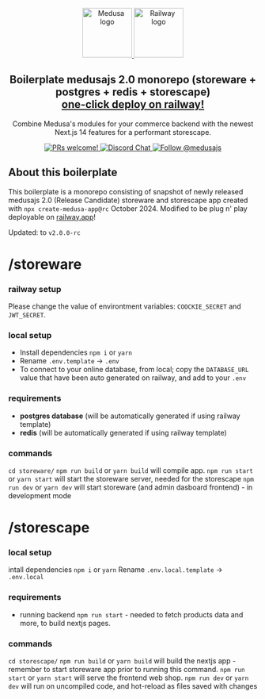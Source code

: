 <p align="center">
  <a href="https://www.medusajs.com">
    <picture>
      <source media="(prefers-color-scheme: dark)" srcset="https://user-images.githubusercontent.com/59018053/229103275-b5e482bb-4601-46e6-8142-244f531cebdb.svg">
      <source media="(prefers-color-scheme: light)" srcset="https://user-images.githubusercontent.com/59018053/229103726-e5b529a3-9b3f-4970-8a1f-c6af37f087bf.svg">
      <img alt="Medusa logo" src="https://user-images.githubusercontent.com/59018053/229103726-e5b529a3-9b3f-4970-8a1f-c6af37f087bf.svg" width=100>
    </picture>
  </a>
  <a href="https://railway.app/template/gkU-27?referralCode=-Yg50p">
    <picture>
      <source media="(prefers-color-scheme: dark)" srcset="https://railway.app/brand/logo-light.svg">
      <source media="(prefers-color-scheme: light)" srcset="https://railway.app/brand/logo-dark.svg">
      <img alt="Railway logo" src="https://railway.app/brand/logo-light.svg" width=100>
    </picture>
  </a>
</p>

<h2 align="center">
  Boilerplate medusajs 2.0 monorepo (storeware + postgres + redis + storescape)<br>
  <a href="https://railway.app/template/gkU-27?referralCode=-Yg50p">one-click deploy on railway!</a>
</h2>

<p align="center">
Combine Medusa's modules for your commerce backend with the newest Next.js 14 features for a performant storescape.</p>

<p align="center">
  <a href="https://github.com/medusajs/medusa/blob/master/CONTRIBUTING.md">
    <img src="https://img.shields.io/badge/PRs-welcome-brightgreen.svg?style=flat" alt="PRs welcome!" />
  </a>
  <a href="https://discord.gg/xpCwq3Kfn8">
    <img src="https://img.shields.io/badge/chat-on%20discord-7289DA.svg" alt="Discord Chat" />
  </a>
  <a href="https://twitter.com/intent/follow?screen_name=medusajs">
    <img src="https://img.shields.io/twitter/follow/medusajs.svg?label=Follow%20@medusajs" alt="Follow @medusajs" />
  </a>
</p>

## About this boilerplate
This boilerplate is a monorepo consisting of snapshot of newly released medusajs 2.0 (Release Candidate) storeware and storescape app created with `npx create-medusa-app@rc` October 2024. Modified to be plug n' play deployable on [railway.app](https://railway.app?referralCode=-Yg50p)!

Updated: to `v2.0.0-rc`

# /storeware

### railway setup
Please change the value of environtment variables: `COOCKIE_SECRET` and `JWT_SECRET`.

### local setup

- Install dependencies `npm i` or `yarn`
- Rename `.env.template` ->  `.env`
- To connect to your online database, from local; copy the `DATABASE_URL` value that have been auto generated on railway, and add to your `.env`

### requirements
- **postgres database** (will be automatically generated if using railway template)
- **redis** (will be automatically generated if using railway template)

### commands
`cd storeware/`
`npm run build` or `yarn build` will compile app.
`npm run start` or `yarn start` will start the storeware server, needed for the storescape
`npm run dev` or `yarn dev` will start storeware (and admin dasboard frontend) - in development mode

# /storescape

### local setup

intall dependencies `npm i` or `yarn`
Rename `.env.local.template` ->  `.env.local`

### requirements
- running backend `npm run start` - needed to fetch products data and more, to build nextjs pages.

### commands
`cd storescape/`
`npm run build` or `yarn build` will build the nextjs app - remember to start storeware app prior to running this command.
`npm run start` or `yarn start` will serve the frontend web shop.
`npm run dev` or `yarn dev` will run on uncompiled code, and hot-reload as files saved with changes